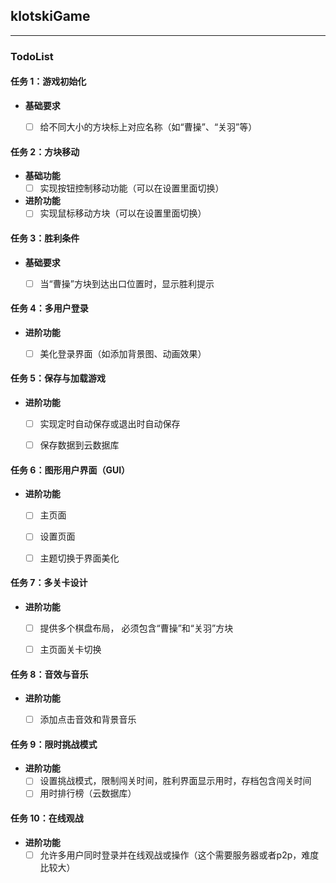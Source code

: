 ## klotskiGame

***

### TodoList

#### 任务 1：游戏初始化
- **基础要求**
	- [ ] 给不同大小的方块标上对应名称（如“曹操”、“关羽”等）


#### 任务 2：方块移动
- **基础功能**
	- [ ] 实现按钮控制移动功能（可以在设置里面切换）
- **进阶功能**
	- [ ] 实现鼠标移动方块（可以在设置里面切换）

#### 任务 3：胜利条件
- **基础要求**
	- [ ] 当“曹操”方块到达出口位置时，显示胜利提示


#### 任务 4：多用户登录
- **进阶功能**
	- [ ] 美化登录界面（如添加背景图、动画效果）


#### 任务 5：保存与加载游戏
- **进阶功能**
	- [ ] 实现定时自动保存或退出时自动保存
	- [ ] 保存数据到云数据库


#### 任务 6：图形用户界面（GUI）
- **进阶功能**
	- [ ] 主页面
	- [ ] 设置页面
	- [ ] 主题切换于界面美化


#### 任务 7：多关卡设计
- **进阶功能**
	- [ ] 提供多个棋盘布局， 必须包含“曹操”和“关羽”方块
	- [ ] 主页面关卡切换


#### 任务 8：音效与音乐
- **进阶功能**
	- [ ]  添加点击音效和背景音乐


#### 任务 9：限时挑战模式
- **进阶功能**
	- [ ] 设置挑战模式，限制闯关时间，胜利界面显示用时，存档包含闯关时间
	- [ ] 用时排行榜（云数据库）

#### 任务 10：在线观战
- **进阶功能**
	- [ ] 允许多用户同时登录并在线观战或操作（这个需要服务器或者p2p，难度比较大）

